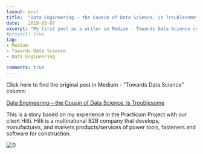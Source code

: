 ```yaml
---
layout: post
title:  "Data Engineering — the Cousin of Data Science, is Troublesome"
date:   2019-05-07
excerpt: "My first post as a writer in Medium - Towards Data Science column"
#project: true
tag:
- Medium 
- Towards Data Science
- Data Engineering

comments: true
---
```

Click here to find the original post in Medium - "Towards Data Science" column: 


[Data Engineering — the Cousin of Data Science, is Troublesome](https://towardsdatascience.com/data-engineering-the-cousin-of-data-science-is-troublesome-3a9332b532ae)    
 
 
This is a story based on my experience in the Practicum Project with our client Hilti. Hilti is a multinational B2B company that develops, manufactures, and markets products/services of power tools, fasteners and software for construction.






![0](https://raw.githubusercontent.com/lmei33/lmei33.github.io/master/assets/img/Post/dataengi.png)  
